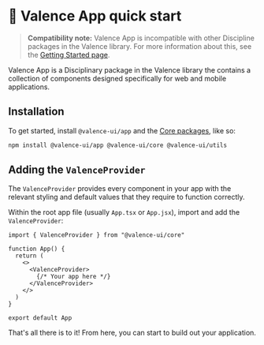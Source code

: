 # 📱 Valence App quick start

> **Compatibility note:** Valence App is incompatible with other Discipline packages in the Valence library. For more information about this, see the [Getting Started page](../overview/getting-started.md#about-the-discipline-packages).

Valence App is a Disciplinary package in the Valence library the contains a collection of components designed specifically for web and mobile applications.&#x20;

## Installation

To get started, install `@valence-ui/app` and the [Core packages](../overview/getting-started.md#about-the-core-packages), like so:

```bash
npm install @valence-ui/app @valence-ui/core @valence-ui/utils
```

## Adding the `ValenceProvider`

The `ValenceProvider` provides every component in your app with the relevant styling and default values that they require to function correctly.

Within the root app file (usually `App.tsx` or `App.jsx`), import and add the `ValenceProvider`:

```tsx
import { ValenceProvider } from "@valence-ui/core"

function App() {
  return ( 
    <>
      <ValenceProvider>
        {/* Your app here */}
      </ValenceProvider>
    </>
  )
}

export default App
```

That's all there is to it! From here, you can start to build out your application.
